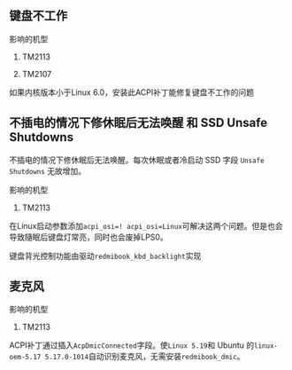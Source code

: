 ## 键盘不工作

影响的机型

1. TM2113

2. TM2107

如果内核版本小于Linux 6.0，安装此ACPI补丁能修复键盘不工作的问题

## 不插电的情况下修休眠后无法唤醒 和 SSD Unsafe Shutdowns

不插电的情况下修休眠后无法唤醒。每次休眠或者冷启动 SSD 字段 `Unsafe Shutdowns` 无故增加。

影响的机型

1. TM2113

在Linux启动参数添加`acpi_osi=! acpi_osi=Linux`可解决这两个问题。但是也会导致隨眠后键盘灯常亮，同时也会废掉LPS0。

键盘背光控制功能由驱动`redmibook_kbd_backlight`实现

## 麦克风

影响的机型

1. TM2113

ACPI补丁通过插入`AcpDmicConnected`字段。使`Linux 5.19`和 Ubuntu 的`linux-oem-5.17 5.17.0-1014`自动识别麦克风，无需安装`redmibook_dmic`。
